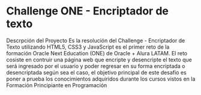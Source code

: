 # Challenge ONE - Encriptador de texto
Descrpción del Proyecto
Es la resolución del Challenge - Encriptador de Texto utilizando HTML5, CSS3 y JavaScript es el primer reto de la formación Oracle Next Education (ONE) de Oracle + Alura LATAM.
El reto cosiste en contruir una página web que encripte y desencripte el texto que será ingresado por el usuario y poder regresar en su forma encriptada o desencriptada según sea el caso, el objetivo principal de este desafio es poner a prueba los conocimientos adquiridos durante los cursos vistos en la Formación Principiante en Programación
